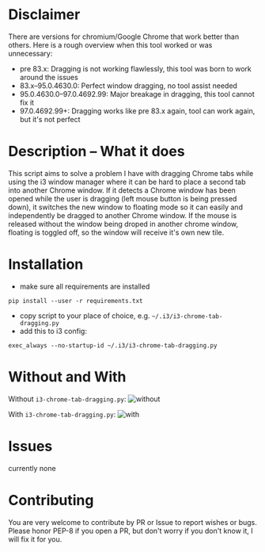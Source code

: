 # Disclaimer
There are versions for chromium/Google Chrome that work better than others.
Here is a rough overview when this tool worked or was unnecessary:

- pre 83.x: Dragging is not working flawlessly, this tool was born to work
  around the issues
- 83.x–95.0.4630.0: Perfect window dragging, no tool assist needed
- 95.0.4630.0–97.0.4692.99: Major breakage in dragging, this tool cannot fix it
- 97.0.4692.99+: Dragging works like pre 83.x again, tool can work again, but
  it's not perfect

# Description – What it does
This script aims to solve a problem I have with dragging Chrome tabs while using
the i3 window manager where it can be hard to place a second tab into another
Chrome window. If it detects a Chrome window has been opened while the user is
dragging (left mouse button is being pressed down), it switches the new window to 
floating mode so it can easily and independently be dragged to another Chrome window. 
If the mouse is released without the window being droped in another chrome window,
floating is toggled off, so the window will receive it's own new tile.

# Installation
- make sure all requirements are installed
```
pip install --user -r requirements.txt
```
- copy script to your place of choice, e.g. `~/.i3/i3-chrome-tab-dragging.py`
- add this to i3 config:
```
exec_always --no-startup-id ~/.i3/i3-chrome-tab-dragging.py
```


# Without and With
Without `i3-chrome-tab-dragging.py`:
![without](https://user-images.githubusercontent.com/16988672/77919224-300fdf80-729d-11ea-8c8a-c1c0c3f9c2fb.gif)

With `i3-chrome-tab-dragging.py`:
![with](https://user-images.githubusercontent.com/16988672/77919232-31d9a300-729d-11ea-8404-7623b5017615.gif)


# Issues
currently none
 
# Contributing
You are very welcome to contribute by PR or Issue to report wishes or bugs.
Please honor PEP-8 if you open a PR, but don't worry if you don't know it, I
will fix it for you.
